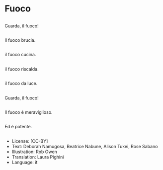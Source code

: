 # Fuoco

##
Guarda, il fuoco!

##
Il fuoco brucia.

##
il fuoco cucina.

##
il fuoco riscalda.

##
il fuoco da luce.

##
Guarda, il fuoco!

##
Il fuoco è meraviglioso.

##
Ed è potente.

##
* License: [CC-BY]
* Text: Deborah Namugosa, Beatrice Nabune, Alison Tukei, Rose Sabano
* Illustration: Rob Owen
* Translation: Laura Pighini
* Language: it

